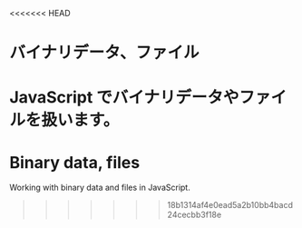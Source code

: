 <<<<<<< HEAD
# バイナリデータ、ファイル

JavaScript でバイナリデータやファイルを扱います。
=======
# Binary data, files

Working with binary data and files in JavaScript.
>>>>>>> 18b1314af4e0ead5a2b10bb4bacd24cecbb3f18e
